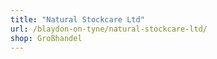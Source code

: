 ```yaml
---
title: "Natural Stockcare Ltd"
url: /blaydon-on-tyne/natural-stockcare-ltd/
shop: Großhandel
---
```

